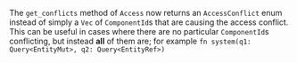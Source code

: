 The `get_conflicts` method of `Access` now returns an `AccessConflict` enum instead of simply a `Vec` of `ComponentId`s that are causing the access conflict. This can be useful in cases where there are no particular `ComponentId`s conflicting, but instead **all** of them are; for example `fn system(q1: Query<EntityMut>, q2: Query<EntityRef>)`
